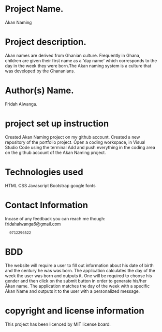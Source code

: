# Project Name.
Akan Naming
# Project description.
Akan names are derived from Ghanian culture. Frequently in Ghana, children are given their first name as a 'day name' which corresponds to the day in the week they were born.The Akan naming system is a culture that was developed by the Ghananians. 
# Author(s) Name.
Fridah Alwanga.
# project set up instruction
Created Akan Naming project on my github account. Created a new repository of the portfolio project. Open a coding workspace, in Visual Studio Code using the terminal Add and push everything in the coding area on the github account of the Akan Naming project.
# Technologies used
HTML
CSS 
Javascript 
Bootstrap
google fonts
# Contact Information
Incase of any feedback you can reach me though:
fridahalwanga6@gmail.com

      0712296522
# BDD
The website will require a user to fill out information about his date of birth and the century he was was born. The application calculates the day of the week the user was born and outputs it. One will be required to choose his gender and then click on the submit button in order to generate his/her Akan name. The application matches the day of the week with a specific Akan Name and outputs it to the user with a personalized message.
# copyright and license information
This project has been licenced by MIT license board.



